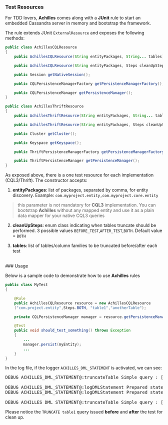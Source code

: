 ### Test Resources

For TDD lovers, **Achilles** comes along with a **JUnit** rule to start an embedded Cassandra server in memory and bootstrap the framework.

 The rule extends JUnit `ExternalResource` and exposes the following methods:

```java
public class AchillesCQLResource
{
	public AchillesCQLResource(String entityPackages, String... tables){...}

	public AchillesCQLResource(String entityPackages, Steps cleanUpSteps, String... tables){...}

	public Session getNativeSession();

	public CQLPersistenceManagerFactory getPersistenceManagerFactory();

	public CQLPersistenceManager getPersistenceManager();
} 

public class AchillesThriftResource
{
	public AchillesThriftResource(String entityPackages, String... tables){...}

	public AchillesThriftResource(String entityPackages, Steps cleanUpSteps, String... tables){...}

	public Cluster getCluster();

	public Keyspace getKeyspace();

	public ThriftPersistenceManagerFactory getPersistenceManagerFactory();

	public ThriftPersistenceManager getPersistenceManager();
}
```

As exposed above, there is a one test resource for each implementation (CQL3/Thrift). The constructor accepts:

1. **entityPackages**: list of packages, separated by comma, for entity discovery.
    Example: `com.myproject.entity,com.myproject.core.entity`

> this parameter is not mandatory for **CQL3** implementation. You can bootstrap **Achilles** without any mapped entity and use it as a plain data mapper for your native CQL3 queries

2. **cleanUpSteps**: enum class indicating when tables truncate should be performed. 3 possible values `BEFORE_TEST`,`AFTER_TEST`,`BOTH`. Default value = `BOTH`

3. **tables**: list of tables/column families to be truncated before/after each test

<br/>
### Usage 

 Below is a sample code to demonstrate how to use **Achilles** rules
```java
public class MyTest
{

	@Rule
	public AchillesCQLResource resource = new AchillesCQLResource
	("com.project.entity",Steps.BOTH, "table1","anotherTable");

	private CQLPersistenceManager manager = resource.getPersistenceManager();

	@Test
	public void should_test_something() throws Exception
	{
		...
		manager.persist(myEntity);
		...
	}
}
```

 In the log file, if the logger `ACHILLES_DML_STATEMENT` is activated, we can see:

<pre>
DEBUG ACHILLES_DML_STATEMENT@:truncateTable Simple query : [TRUNCATE table1] with CONSISTENCY LEVEL [ALL] 

DEBUG ACHILLES_DML_STATEMENT@:logDMLStatement Prepared statement : [INSERT INTO table1(id,age_in_years,name,label,preferences) VALUES (?,?,?,?,?);] with CONSISTENCY LEVEL [ONE] 
DEBUG ACHILLES_DML_STATEMENT@:logDMLStatement Prepared statement : [UPDATE achilles_counter_table SET counter_value = counter_value + ? WHERE fqcn = ? AND primary_key = ? AND property_name = ?] with CONSISTENCY LEVEL [ONE] 

DEBUG ACHILLES_DML_STATEMENT@:truncateTable Simple query : [TRUNCATE table1] with CONSISTENCY LEVEL [ALL]
</pre>

Please notice the `TRUNCATE table1` query issued **before** and **after** the test for clean up.

